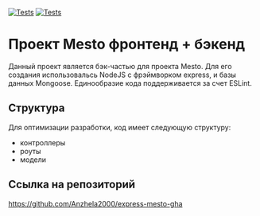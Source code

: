 [![Tests](../../actions/workflows/tests-13-sprint.yml/badge.svg)](../../actions/workflows/tests-13-sprint.yml) [![Tests](../../actions/workflows/tests-14-sprint.yml/badge.svg)](../../actions/workflows/tests-14-sprint.yml)
# Проект Mesto фронтенд + бэкенд

Данный проект является бэк-частью для проекта Mesto. Для его создания использовальсь NodeJS с фрэймворком express, и базы данных Mongoose. Единообразие кода поддерживается за счет ESLint.

## Структура

Для оптимизации разработки, код имеет следующую структуру:

* контроллеры
* роуты
* модели

## Ссылка на репозиторий

https://github.com/Anzhela2000/express-mesto-gha

